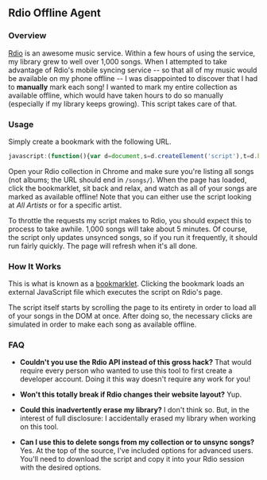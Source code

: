 ## Rdio Offline Agent ##

### Overview ###
<a href="http://www.rdio.com">Rdio</a> is an awesome music service. Within a few hours of using the service,
my library grew to well over 1,000 songs. When I attempted to take advantage of Rdio's mobile syncing service --
so that all of my music would be available on my phone offline -- I was disappointed to discover that I had to
<b>manually</b> mark each song! I wanted to mark my entire collection as available offline, which would have
taken hours to do so manually (especially if my library keeps growing). This script takes care of that.

### Usage ###
Simply create a bookmark with the following URL.

```javascript
javascript:(function(){var d=document,s=d.createElement('script'),t=d.body;s.src='https://raw.github.com/isg/rdio/master/offline.js';t.appendChild(s);})();
```

Open your Rdio collection in Chrome and make sure you're listing all songs (not albums; the URL should end in `/songs/`). 
When the page has loaded, click the bookmarklet, sit back and relax, and watch as all of your songs are
marked as available offline! Note that you can either use the script looking at <i>All Artists</i> or for a specific
artist.

To throttle the requests my script makes to Rdio, you should expect this to process to take awhile.
1,000 songs will take about 5 minutes. Of course, the script only updates unsynced songs, so if you run it frequently,
it should run fairly quickly. The page will refresh when it's all done.

### How It Works ###

This is what is known as a <a href="https://en.wikipedia.org/wiki/Bookmarklet">bookmarklet</a>. Clicking the
bookmark loads an external JavaScript file which executes the script on Rdio's page. 

The script itself starts by scrolling the page to its entirety in order to load all of your songs in the DOM 
at once. After doing so, the necessary clicks are simulated in order to make each song as available offline.

### FAQ ###

* <b>Couldn't you use the Rdio API instead of this gross hack?</b> 
That would require every person who wanted to use this tool to first create a developer account. Doing it this
way doesn't require any work for you!

* <b>Won't this totally break if Rdio changes their website layout?</b> Yup.

* <b>Could this inadvertently erase my library?</b> I don't think so. But, in the interest of full disclosure: I accidentally 
erased my library when working on this tool. 

* <b>Can I use this to delete songs from my collection or to unsync songs?</b> Yes. At the top of the source, I've
included options for advanced users. You'll need to download the script and copy it into your Rdio session with
the desired options.
